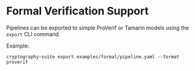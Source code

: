 # Formal Verification Support

Pipelines can be exported to simple ProVerif or Tamarin models using the
`export` CLI command.

Example:
```
cryptography-suite export examples/formal/pipeline.yaml --format proverif
```
